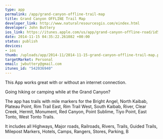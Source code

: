 ```yaml
--- 
type: app
permalink: /app/grand-canyon-offline-trail-map
title: Grand Canyon OFFLINE Trail Map
developer_link: http://www.naturalresourcesgis.com/eindex.html
developer: John Buttery
ios_link: https://itunes.apple.com/us/app/grand-canyon-offline-road/id542036940?mt=8
date: 2014-11-15 04:35:22.261082 +00:00
status: publish
devices: 
- ios
thumb: /uploads/app/2014-11/2014-11-15-grand-canyon-offline-trail-map.png
targetMarket: Personal
email: jwbuttery@gmail.com
itunes_id: "542036940"
---
```


This App works great with or without an internet connection. 

Going hiking or camping while at the Grand Canyon?

The app has trails with mile markers for the Bright Angel, North Kaibab, Plateau Point, Rim Trail East, Rim Trail West, South Kaibab, River, Clear Creek, Hermit, Monument, Red Canyon, Point Sublime, Tiyo Point, East Tonto, West Tonto Trails. 

It includes all Highways, Major roads, Railroads, Rivers, Trails, Guided Trails, Milepost Markers, Hotels, Camps, Rangers, Stores, Parking, B
